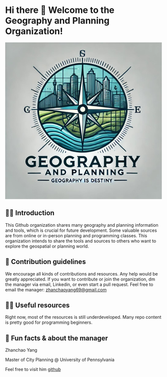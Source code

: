# Hi there 👋 Welcome to the Geography and Planning Organization!

![](Geography_Planning_Firm_Logo.jpeg)

## 🙋‍♀️ Introduction
This Github organization shares many geography and planning information and tools, which is crucial for future development.
Some valuable sources are from online or in-person planning and programming classes.
This organization intends to share the tools and sources to others who want to explore the geospatial or planning world.

## 🌈 Contribution guidelines 
We encourage all kinds of contributions and resources. Any help would be greatly appreciated.
If you want to contribute or join the organization, dm the manager via email, Linkedin, or even start a pull request.
Feel free to email the manager: zhanchaoyang69@gmail.com

## 👩‍💻 Useful resources 
Right now, most of the resources is still underdeveloped.
Many repo content is pretty good for programming beginners.

## 🍿 Fun facts & about the manager
Zhanchao Yang

Master of City Planning @ University of Pennsylvania

Feel free to visit him [github](https://github.com/zyang91)

